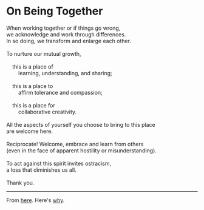 # On Being Together

<div>
When working together or if things go wrong,<br/>
we acknowledge and work through differences.<br/>
In so doing, we transform and enlarge each other.<br/>
<br/>
To nurture our mutual growth,<br/>
<br/>
&nbsp;&nbsp;&nbsp;&nbsp;this is a place of<br/>
&nbsp;&nbsp;&nbsp;&nbsp;&nbsp;&nbsp;&nbsp;&nbsp;learning, understanding, and sharing;<br/>
<br/>
&nbsp;&nbsp;&nbsp;&nbsp;this is a place to<br/>
&nbsp;&nbsp;&nbsp;&nbsp;&nbsp;&nbsp;&nbsp;&nbsp;affirm tolerance and compassion;<br/>
<br/>
&nbsp;&nbsp;&nbsp;&nbsp;this is a place for<br/>
&nbsp;&nbsp;&nbsp;&nbsp;&nbsp;&nbsp;&nbsp;&nbsp;collaborative creativity.<br/>
<br/>
All the aspects of yourself you choose to bring to this place<br/>
are welcome here.<br/>
<br/>
Reciprocate! Welcome, embrace and learn from others<br/>
(even in the face of apparent hostility or misunderstanding).<br/>
<br/>
To act against this spirit invites ostracism,<br/>
a loss that diminishes us all.<br/>
<br/>
Thank you.<br/>
</div>

---

From [here](https://github.com/ntoll/being_together).
Here's [why](https://ntoll.org/article/on-being-together/).
